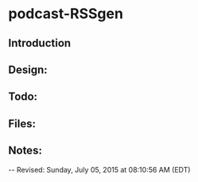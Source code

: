 # podcast-RSSgen

## Introduction

## Design:

## Todo:

## Files:

## Notes:

-- 
Revised: Sunday, July 05, 2015 at 08:10:56 AM (EDT)
